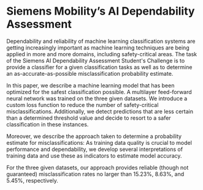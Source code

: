 # Siemens Mobility’s AI Dependability Assessment

Dependability and reliability of machine learning classification systems are getting increasingly important as machine learning techniques are being applied in more and more domains, including safety-critical areas.
The task of the Siemens AI Dependability Assessment Student's Challenge is to provide a classifier for a given classification tasks as well as to determine an as-accurate-as-possible misclassification probability estimate.

In this paper, we describe a machine learning model that has been optimized for the safest classification possible. 
A multilayer feed-forward neural network was trained on the three given datasets. 
We introduce a custom loss function to reduce the number of safety-critical misclassifications.
Additionally, we detect predictions that are less certain than a determined threshold value and decide to resort to a safer classification in these instances.

Moreover, we describe the approach taken to determine a probability estimate for misclassifications: As training data quality is crucial to model performance and dependability, we develop several interpretations of training data and use these as indicators to estimate model accuracy. 

For the three given datasets, our approach provides reliable (though not guaranteed) misclassification rates no larger than 15.23%, 8.63%, and 5.45%, respectively.
